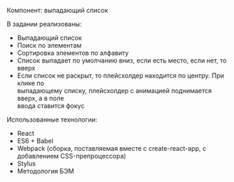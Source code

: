 Компонент: выпадающий список

В задании реализованы:
- Выпадающий список
- Поиск по элементам
- Сортировка элементов по алфавиту
- Список выпадает по умолчанию вниз, если есть место, если нет, то вверх
- Если	список	не	раскрыт,	то	плейсхолдер находится	по	центру. При	клике по	
  выпадающему	списку,	плейсхолдер	с	анимацией поднимается вверх,	а	в	поле	
  ввода	ставится	фокус
  
Использованные технологии:
- React
- ES6 + Babel
- Webpack (сборка, поставляемая вместе с create-react-app, с добавлением CSS-препроцессора)
- Stylus
- Методология БЭМ
